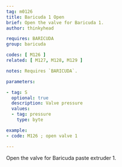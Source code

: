 ```yaml
---
tag: m0126
title: Baricuda 1 Open
brief: Open the valve for Baricuda 1.
author: thinkyhead

requires: BARICUDA
group: baricuda

codes: [ M126 ]
related: [ M127, M128, M129 ]

notes: Requires `BARICUDA`.

parameters:

- tag: S
  optional: true
  description: Valve pressure
  values:
  - tag: pressure
    type: byte

example:
- code: M126 ; open valve 1

---
```


Open the valve for Baricuda paste extruder 1.
